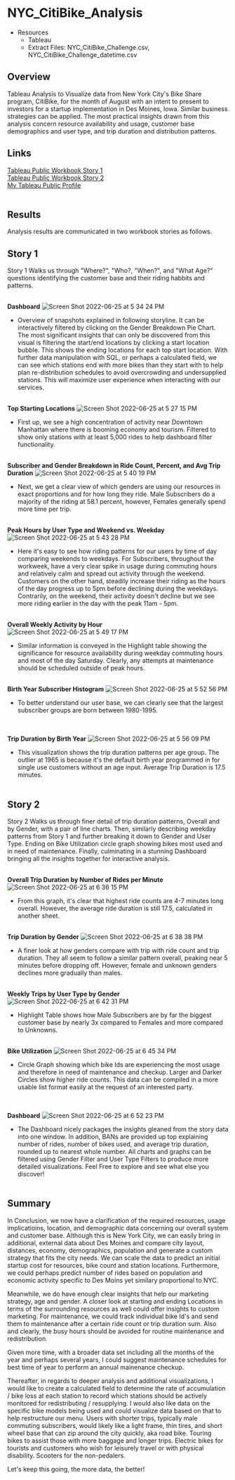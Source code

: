 # NYC_CitiBike_Analysis

- Resources 
    - Tableau
    - Extract Files: NYC_CitiBike_Challenge.csv, NYC_CitiBike_Challenge_datetime.csv


## Overview

Tableau Analysis to Visualize data from New York City's Bike Share program, CitiBike, for the month of August with an intent to present to investors for a startup implementation in Des Moines, Iowa. Similar business strategies can be applied. The most practical insights drawn from this analysis concern resource availability and usage, customer base demographics and user type, and trip duration and distribution patterns.

## Links

[Tableau Public Workbook Story 1](https://public.tableau.com/app/profile/marshall3619/viz/NYCCitiBikeAnalysis-DUStory1/Story1)<br>
[Tableau Public Workbook Story 2](https://public.tableau.com/app/profile/marshall3619/viz/NYCCityBike-DUStory2/Story2)<br>
[My Tableau Public Profile](https://public.tableau.com/app/profile/marshall3619#!/)<br>
<br/>

## Results

Analysis results are communicated in two workbook stories as follows.

## Story 1

Story 1 Walks us through "Where?", "Who?, "When?", and "What Age?" questions identifying the customer base and their riding habbits and patterns.
<br/><br/>

**Dashboard**
![Screen Shot 2022-06-25 at 5 34 24 PM](https://user-images.githubusercontent.com/100544761/175792353-337e2876-1d23-469d-8306-481a471bce77.png)
- Overview of snapshots explained in following storyline.  It can be interactively filtered by clicking on the Gender Breakdown Pie Chart.  The most significant insights that can only be discovered from this visual is filtering the start/end locations by clicking a start location bubble.  This shows the ending locations for each top start location.  With further data manipulation with SQL, or perhaps a calculated field, we can see which stations end with more bikes than they start with to help plan re-distribution schedules to avoid overcrowding and undersupplied stations.  This will maximize user experience when interacting with our services.
<br/><br/>

**Top Starting Locations**
![Screen Shot 2022-06-25 at 5 27 15 PM](https://user-images.githubusercontent.com/100544761/175792239-4d4b3c7a-8f4f-4985-9955-d9725d60bac1.png)
- First up, we see a high concentration of activity near Downtown Manhattan where there is booming economy and tourism.  Filtered to show only stations with at least 5,000 rides to help dashboard filter functionality.
<br/><br/>

**Subscriber and Gender Breakdown in Ride Count, Percent, and Avg Trip Duration**
![Screen Shot 2022-06-25 at 5 40 19 PM](https://user-images.githubusercontent.com/100544761/175792476-de1ae53c-907e-4590-bd30-aa8ce5000478.png)
- Next, we get a clear view of which genders are using our resources in exact proportions and for how long they ride.  Male Subscribers do a majority of the riding at 58.1 percent, however, Females generally spend more time per trip.
<br/><br/>

**Peak Hours by User Type and Weekend vs. Weekday**
![Screen Shot 2022-06-25 at 5 43 28 PM](https://user-images.githubusercontent.com/100544761/175792536-4460fbd4-26f0-489d-bad7-46d1f2778344.png)
- Here it's easy to see how riding patterns for our users by time of day comparing weekends to weekdays.  For Subscribers, throughout the workweek, have a very clear spike in usage during commuting hours and relatively calm and spread out activity through the weekend.  Customers on the other hand, steadily increase their riding as the hours of the day progress up to 5pm before declining during the weekdays.  Contrarily, on the weekend, their activity doesn't decline but we see more riding earlier in the day with the peak 11am - 5pm.
<br/><br/>

**Overall Weekly Activity by Hour** <br>
![Screen Shot 2022-06-25 at 5 49 17 PM](https://user-images.githubusercontent.com/100544761/175792633-7af08d4b-28ad-47c0-987c-54ff24e3f8a2.png)
- Similar information is conveyed in the Highlight table showing the significance for resource availability during weekday commuting hours and most of the day Saturday.  Clearly, any attempts at maintenance should be scheduled outside of peak hours.
<br/><br/>

**Birth Year Subscriber Histogram**
![Screen Shot 2022-06-25 at 5 52 56 PM](https://user-images.githubusercontent.com/100544761/175792685-64ec9eae-0640-4f76-9ec5-1dde3a83d6f8.png)
- To better understand our user base, we can clearly see that the largest subscriber groups are born between 1980-1995.  
<br/><br/>

**Trip Duration by Birth Year**
![Screen Shot 2022-06-25 at 5 56 09 PM](https://user-images.githubusercontent.com/100544761/175792752-443fa354-4d91-4eda-9bbc-402fae09b7eb.png)
- This visualization shows the trip duration patterns per age group.  The outlier at 1965 is because it's the default birth year programmed in for single use customers without an age input.  Average Trip Duration is 17.5 minutes.
<br/><br/>

## Story 2

Story 2 Walks us through finer detail of trip duration patterns, Overall and by Gender, with a pair of line charts.  Then, similarly describing weekday patterns from Story 1 and further breaking it down to Gender and User Type.  Ending on Bike Utilization circle graph showing bikes most used and in need of maintenance.  Finally, culminating in a stunning Dashboard bringing all the insights together for interactive analysis.
<br/><br/>

**Overall Trip Duration by Number of Rides per Minute**
![Screen Shot 2022-06-25 at 6 36 15 PM](https://user-images.githubusercontent.com/100544761/175793596-3bb4de7d-3592-4216-89f4-9b616a907c08.png)
- From this graph, it's clear that highest ride counts are 4-7 minutes long overall.  However, the average ride duration is still 17.5, calculated in another sheet.
<br/><br/>

**Trip Duration by Gender**
![Screen Shot 2022-06-25 at 6 38 38 PM](https://user-images.githubusercontent.com/100544761/175793648-568d3140-2c61-4876-8e7b-b06597f4c5f7.png)
- A finer look at how genders compare with trip with ride count and trip duration.  They all seem to follow a similar pattern overall, peaking near 5 minutes before dropping off. However, female and unknown genders declines more gradually than males.
<br/><br/>

**Weekly Trips by User Type by Gender**
![Screen Shot 2022-06-25 at 6 42 31 PM](https://user-images.githubusercontent.com/100544761/175793796-71927301-4214-45a6-8ebe-64e8fc65547b.png)
- Highlight Table shows how Male Subscribers are by far the biggest customer base by nearly 3x compared to Females and more compared to Unknowns.
<br/><br/>

**Bike Utilization**
![Screen Shot 2022-06-25 at 6 45 34 PM](https://user-images.githubusercontent.com/100544761/175793787-944332a1-6795-422d-82ca-b77310d80166.png)
- Circle Graph showing which bike Ids are experiencing the most usage and therefore in need of maintenance and checkup.  Larger and Darker Circles show higher ride counts.  This data can be compiled in a more usable list format easily at the request of an interested party.  
<br/><br/>

**Dashboard**
![Screen Shot 2022-06-25 at 6 52 23 PM](https://user-images.githubusercontent.com/100544761/175793924-ca775de9-2069-4a23-bbc5-79e221a2f133.png)
- The Dashboard nicely packages the insights gleaned from the story data into one window.  In addition, BANs are provided up top explaining number of rides, number of bikes used, and average trip duration, rounded up to nearest whole number.  All charts and graphs can be filtered using Gender Filter and User Type Filters to produce more detailed visualizations.  Feel Free to explore and see what else you discover!
<br/><br/>

## Summary
In Conclusion, we now have a clarification of the required resources, usage implicatioins, location, and demographic data concerning our overall system and customer base.  Although this is New York City, we can easily bring in additional, external data about Des Moines and compare city layout, distances, economy, demographics, population and generate a custom strategy that fits the city needs. We can scale the data to predict an initial startup cost for resources, bike count and station locations.  Furthermore, we could perhaps predict number of rides based on population and economic activity specific to Des Moins yet similary proportional to NYC.

Meanwhile, we do have enough clear insights that help our marketing strategy, age and gender.  A closer look at starting and ending Locations in terms of the surrounding resources as well could offer insights to custom marketing. For maintenance, we could track individual bike Id's and send them to maintenance after a certain ride count or trip duration sum.  Also and clearly, the busy hours should be avoided for routine maintenance and redistribution.  

Given more time, with a broader data set including all the months of the year and perhaps several years, I could suggest maintenance schedules for best time of year to perform an annual mainenance checkup.  

Thereafter, in regards to deeper analysis and additional visualizations, I would like to create a calculated field to determine the rate of accumulation / bike loss at each station to record which stations should be actively monitored for redistributing / resupplying.  I would also like data on the specific bike models being used and could visualize data based on that to help restructure our menu.  Users with shorter trips, typically male commuting subscribers, would likely like a light frame, thin tires, and short wheel base that can zip around the city quickly, aka road bike.  Touring bikes to assist those with more baggage and longer trips.  Electric bikes for tourists and customers who wish for leisurely travel or with physical disability.  Scooters for the non-pedalers.

Let's keep this going, the more data, the better!
